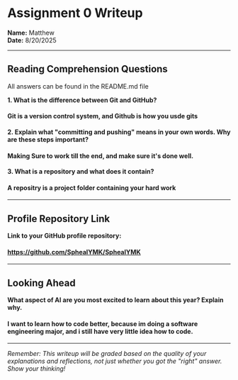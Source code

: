 # Assignment 0 Writeup

**Name:** Matthew  
**Date:** 8/20/2025

---

## Reading Comprehension Questions
All answers can be found in the README.md file

**1. What is the difference between Git and GitHub?**

#### Git is a version control system, and Github is how you usde gits

**2. Explain what "committing and pushing" means in your own words. Why are these steps important?**

#### Making Sure to work till the end, and make sure it's done well.

**3. What is a repository and what does it contain?**

#### A repositry is a project folder containing your hard work

---

## Profile Repository Link

**Link to your GitHub profile repository:** 

#### https://github.com/SphealYMK/SphealYMK

---

## Looking Ahead

**What aspect of AI are you most excited to learn about this year? Explain why.**

#### I want to learn how to code better, because im doing a software engineering major, and i still have very little idea how to code.

---

*Remember: This writeup will be graded based on the quality of your explanations and reflections, not just whether you got the "right" answer. Show your thinking!*
